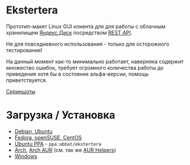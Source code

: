 # Ekstertera

Прототип-макет Linux GUI клиента для для работы с облачным хранилищем [Яндекс.Диск](https://disk.yandex.ru/) посредством [REST API](http://api.yandex.ru/disk/api/concepts/about.xml).

Не для повседневного использования - только для осторожного тестирования!

На данный момент как-то минимально работает, наверняка содержит множество ошибок, требует огромного количества работы до приведения хотя бы в состояние альфа-версии, помощь приветствуется.

[Скриншоты](https://yadi.sk/d/nEL4v5gjg6nhx/screenshots)

# Загрузка / Установка

* [Debian, Ubuntu](http://software.opensuse.org/download.html?project=home:antonbatenev:ekstertera&package=ekstertera)
* [Fedora, openSUSE, CentOS](http://software.opensuse.org/download.html?project=home:antonbatenev:ekstertera&package=ekstertera)
* [Ubuntu PPA](https://launchpad.net/~abbat/+archive/ubuntu/ekstertera) - `ppa:abbat/ekstertera`
* [Arch](http://software.opensuse.org/download.html?project=home:antonbatenev:ekstertera&package=ekstertera), [Arch AUR](https://aur.archlinux.org/packages/ekstertera/) (см. так же [AUR Helpers](https://wiki.archlinux.org/index.php/AUR_Helpers_(Русский)))
* [Windows](https://yadi.sk/d/nEL4v5gjg6nhx)
